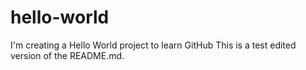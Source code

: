 # hello-world
I'm creating a Hello World project to learn GitHub
This is a test edited version of the README.md.
